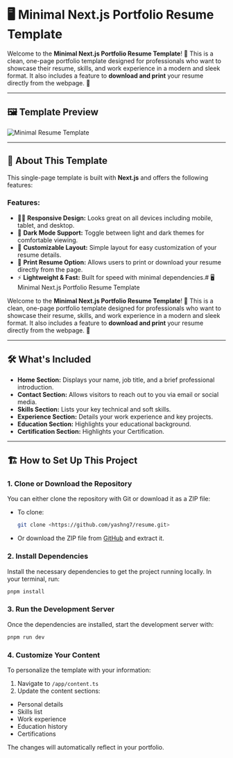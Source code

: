 # 🖥️ Minimal Next.js Portfolio Resume Template

Welcome to the **Minimal Next.js Portfolio Resume Template**! 🚀 This is a clean, one-page portfolio template designed for professionals who want to showcase their resume, skills, and work experience in a modern and sleek format. It also includes a feature to **download and print** your resume directly from the webpage. 🎨

---

## 🖼️ Template Preview

![Minimal Resume Template](https://github.com/yashng7/resume/blob/main/public/images/thumbnail.png)

---

## 👋 About This Template

This single-page template is built with **Next.js** and offers the following features:

### Features:

- 🧑‍💻 **Responsive Design:** Looks great on all devices including mobile, tablet, and desktop.
- 🌙 **Dark Mode Support:** Toggle between light and dark themes for comfortable viewing.
- 🎨 **Customizable Layout:** Simple layout for easy customization of your resume details.
- 📄 **Print Resume Option:** Allows users to print or download your resume directly from the page.
- ⚡ **Lightweight & Fast:** Built for speed with minimal dependencies.# 🖥️ Minimal Next.js Portfolio Resume Template

Welcome to the **Minimal Next.js Portfolio Resume Template**! 🚀 This is a clean, one-page portfolio template designed for professionals who want to showcase their resume, skills, and work experience in a modern and sleek format. It also includes a feature to **download and print** your resume directly from the webpage. 🎨

---

## 🛠️ What's Included

- **Home Section:** Displays your name, job title, and a brief professional introduction.
- **Contact Section:** Allows visitors to reach out to you via email or social media.
- **Skills Section:** Lists your key technical and soft skills.
- **Experience Section:** Details your work experience and key projects.
- **Education Section:** Highlights your educational background.
- **Certification Section:** Highlights your Certification.

---

## 🏗️ How to Set Up This Project

### 1. **Clone or Download the Repository**

You can either clone the repository with Git or download it as a ZIP file:

- To clone:
  ```bash
  git clone <https://github.com/yashng7/resume.git>
  ```
- Or download the ZIP file from [GitHub](#) and extract it.

### 2. **Install Dependencies**

Install the necessary dependencies to get the project running locally. In your terminal, run:

```bash
pnpm install
```

### 3. **Run the Development Server**

Once the dependencies are installed, start the development server with:

```bash
pnpm run dev
```

### 4. **Customize Your Content**

To personalize the template with your information:

1. Navigate to `/app/content.ts`
2. Update the content sections:

- Personal details
- Skills list
- Work experience
- Education history
- Certifications

The changes will automatically reflect in your portfolio.
